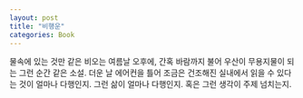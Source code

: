 ```yaml
---
layout: post
title: "비행운"
categories: Book
---
```


물속에 있는 것만 같은 비오는 여름날 오후에, 간혹 바람까지 불어 우산이 무용지물이 되는 그런 순간 같은 소설. 더운 날 에어컨을 틀어 조금은 건조해진 실내에서 읽을 수 있다는 것이 얼마나 다행인지. 그런 삶이 얼마나 다행인지. 혹은 그런 생각이 주제 넘치는지.